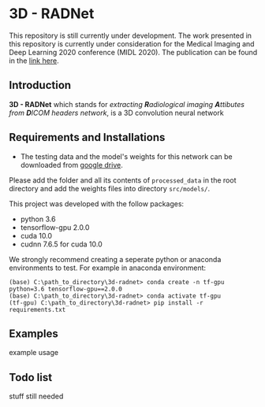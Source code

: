 # 3D - RADNet
This repository is still currently under development. The work presented in this repository is currently under consideration for the Medical Imaging and Deep Learning 2020 conference (MIDL 2020). The publication can be found in the [link here]( https://openreview.net/forum?id=CCbuElJreP).

## Introduction
**3D - RADNet** which stands for *extracting **R**adiological imaging **A**ttibutes from **D**ICOM headers network*, is a 3D convolution neural network 

## Requirements and Installations
- The testing data and the model's weights for this network can be downloaded from [google drive](https://drive.google.com/drive/folders/12mjuS23pBy-KZTN3KNDJAlTxr2tttioX?usp=sharing).  

Please add the folder and all its contents of ```processed_data``` in the root directory and add the weights files into directory ```src/models/```.

This project was developed with the follow packages:
- python 3.6
- tensorflow-gpu 2.0.0
- cuda 10.0
- cudnn 7.6.5 for cuda 10.0

We strongly recommend creating a seperate python or anaconda environments to test. For example in anaconda environment:
```
(base) C:\path_to_directory\3d-radnet> conda create -n tf-gpu python=3.6 tensorflow-gpu==2.0.0
(base) C:\path_to_directory\3d-radnet> conda activate tf-gpu
(tf-gpu) C:\path_to_directory\3d-radnet> pip install -r requirements.txt
```


## Examples
example usage

## Todo list
stuff still needed
